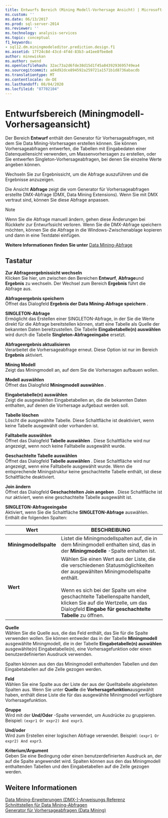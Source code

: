 ```yaml
---
title: Entwurfs Bereich (Mining Modell-Vorhersage Ansicht) | Microsoft-Dokumentation
ms.custom: ''
ms.date: 06/13/2017
ms.prod: sql-server-2014
ms.reviewer: ''
ms.technology: analysis-services
ms.topic: conceptual
f1_keywords:
- sql12.dm.miningmodeleditor.prediction.design.f1
ms.assetid: 17f24c8d-43cd-4f4d-83b3-a41ee8fbe8e8
author: minewiskan
ms.author: owend
ms.openlocfilehash: 32ac73a2d6fde38d15d1f45a8439293695749ea4
ms.sourcegitcommit: ad4d92dce894592a259721a1571b1d8736abacdb
ms.translationtype: MT
ms.contentlocale: de-DE
ms.lasthandoff: 08/04/2020
ms.locfileid: "87702104"
---
```

# <a name="design-pane-mining-model-prediction-view"></a>Entwurfsbereich (Miningmodell-Vorhersageansicht)
  Der Bereich **Entwurf** enthält den Generator für Vorhersageabfragen, mit dem Sie Data Mining-Vorhersagen erstellen können. Sie können Vorhersageabfragen entwerfen, die Tabellen mit Eingabedaten einer Datenquellensicht verwenden, um Massenvorhersagen zu erstellen, oder Sie entwerfen Singleton-Vorhersageabfragen, bei denen Sie einzelne Werte angeben können.  
  
 Wechseln Sie zur Ergebnissicht, um die Abfrage auszuführen und die Ergebnisse anzuzeigen.  
  
 Die Ansicht **Abfrage** zeigt die vom Generator für Vorhersageabfragen erstellte DMX-Abfrage (DMX, Data Mining Extensions). Wenn Sie mit DMX vertraut sind, können Sie diese Abfrage anpassen.  
  
> [!NOTE]  
>  Wenn Sie die Abfrage manuell ändern, gehen diese Änderungen bei Rückkehr zur Entwurfssicht verloren. Wenn Sie die DMX-Abfrage speichern möchten, können Sie die Abfrage in die Windows-Zwischenablage kopieren und dann in eine Textdatei einfügen.  
  
 **Weitere Informationen finden Sie unter** [Data Mining-Abfrage](data-mining/data-mining-queries.md)  
  
## <a name="options"></a>Tastatur  
 **Zur Abfrageergebnissicht wechseln**  
 Klicken Sie hier, um zwischen den Bereichen **Entwurf**, **Abfrage**und **Ergebnis** zu wechseln. Der Wechsel zum Bereich **Ergebnis** führt die Abfrage aus.  
  
 **Abfrageergebnis speichern**  
 Öffnet das Dialogfeld **Ergebnis der Data Mining-Abfrage speichern** .  
  
 **SINGLETON-Abfrage**  
 Ermöglicht das Erstellen einer SINGLETON-Abfrage, in der Sie die Werte direkt für die Abfrage bereitstellen können, statt eine Tabelle als Quelle der bekannten Daten bereitzustellen. Die Tabelle **Eingabetabelle(n) auswählen** wird durch die Tabelle **Singleton-Abfrageeingabe** ersetzt.  
  
 **Abfrageergebnis aktualisieren**  
 Verarbeitet die Vorhersageabfrage erneut. Diese Option ist nur im Bereich **Ergebnis** aktiviert.  
  
 **Mining Modell**  
 Zeigt das Miningmodell an, auf dem Sie die Vorhersagen aufbauen wollen.  
  
 **Modell auswählen**  
 Öffnet das Dialogfeld **Miningmodell auswählen** .  
  
 **Eingabetabelle(n) auswählen**  
 Zeigt die ausgewählten Eingabetabellen an, die die bekannten Daten enthalten, auf denen die Vorhersage aufgebaut werden soll.  
  
 **Tabelle löschen**  
 Löscht die ausgewählte Tabelle. Diese Schaltfläche ist deaktiviert, wenn keine Tabelle ausgewählt oder vorhanden ist.  
  
 **Falltabelle auswählen**  
 Öffnet das Dialogfeld **Tabelle auswählen** . Diese Schaltfläche wird nur angezeigt, wenn noch keine Falltabelle ausgewählt wurde.  
  
 **Geschachtelte Tabelle auswählen**  
 Öffnet das Dialogfeld **Tabelle auswählen** . Diese Schaltfläche wird nur angezeigt, wenn eine Falltabelle ausgewählt wurde. Wenn die entsprechende Miningstruktur keine geschachtelte Tabelle enthält, ist diese Schaltfläche deaktiviert.  
  
 **Join ändern**  
 Öffnet das Dialogfeld **Geschachtelten Join angeben** . Diese Schaltfläche ist nur aktiviert, wenn eine geschachtelte Tabelle ausgewählt ist.  
  
 **SINGLETON-Abfrageeingabe**  
 Aktiviert, wenn Sie die Schaltfläche **SINGLETON-Abfrage** auswählen. Enthält die folgenden Spalten:  
  
|Wert|BESCHREIBUNG|  
|-----------|-----------------|  
|**Miningmodellspalte**|Listet die Miningmodellspalten auf, die in dem Miningmodell enthalten sind, das in der **Miningmodelle** -Spalte enhalten ist.|  
|**Wert**|Wählen Sie einen Wert aus der Liste, die die verschiedenen Statusmöglichkeiten der ausgewählten Miningmodellspalte enthält.<br /><br /> Wenn es sich bei der Spalte um eine geschachtelte Tabellenspalte handelt, klicken Sie auf die Wertzelle, um das Dialogfeld **Eingabe für geschachtelte Tabelle** zu öffnen.|  
  
 **Quelle**  
 Wählen Sie die Quelle aus, die das Feld enthält, das Sie für die Spalte verwenden wollen. Sie können entweder das in der Tabelle **Miningmodell** ausgewählte Miningmodell, die in der Tabelle **Eingabetabelle(n) auswählen** ausgewählte(n) Eingabetabelle(n), eine Vorhersagefunktion oder einen benutzerdefinierten Ausdruck verwenden.  
  
 Spalten können aus den das Miningmodell enthaltenden Tabellen und den Eingabetabellen auf die Zelle gezogen werden.  
  
 **Feld**  
 Wählen Sie eine Spalte aus der Liste der aus der Quelltabelle abgeleiteten Spalten aus. Wenn Sie unter **Quelle** die **Vorhersagefunktion**ausgewählt haben, enthält diese Liste die für das ausgewählte Miningmodell verfügbare Vorhersagefunktion.  
  
 **Gruppe**  
 Wird mit der **Und/Oder** -Spalte verwendet, um Ausdrücke zu gruppieren. Beispiel: `(expr1 Or expr2) And expr3`.  
  
 **Und/oder**  
 Wird zum Erstellen einer logischen Abfrage verwendet. Beispiel: `(expr1 Or expr2) And expr3`.  
  
 **Kriterium/Argument**  
 Geben Sie eine Bedingung oder einen benutzerdefinierten Ausdruck an, der auf die Spalte angewendet wird. Spalten können aus den das Miningmodell enthaltenden Tabellen und den Eingabetabellen auf die Zelle gezogen werden.  
  
## <a name="see-also"></a>Weitere Informationen  
 [Data Mining-Erweiterungen &#40;DMX-&#41;-Anweisungs Referenz](/sql/dmx/data-mining-extensions-dmx-statements)   
 [Schnittstellen für Data Mining-Abfragen](data-mining/data-mining-query-tools.md)   
 [Generator für Vorhersageabfragen &#40;Data Mining&#41;](prediction-query-builder-data-mining.md)  
  
  
